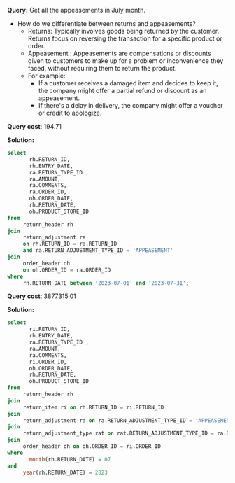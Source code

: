 **Query:** Get all the appeasements in July month.
- How do we differentiate between returns and appeasements?
  - Returns: Typically involves goods being returned by the customer. Returns focus on reversing the transaction for a specific product or order.
  - Appeasement : 
               Appeasements are compensations or discounts given to customers to make up for a problem or inconvenience they faced, without requiring them to return the product.
  - For example:
     - If a customer receives a damaged item and decides to keep it, the company might offer a partial refund or discount as an appeasement.
     - If there's a delay in delivery, the company might offer a voucher or credit to apologize.


**Query cost**: 194.71

**Solution:**
```sql
select 
       rh.RETURN_ID,
       rh.ENTRY_DATE,
       ra.RETURN_TYPE_ID ,
       ra.AMOUNT,
       ra.COMMENTS,
       ra.ORDER_ID,
       oh.ORDER_DATE,
       rh.RETURN_DATE,
       oh.PRODUCT_STORE_ID
from 
     return_header rh 
join 
     return_adjustment ra 
     on rh.RETURN_ID = ra.RETURN_ID 
     and ra.RETURN_ADJUSTMENT_TYPE_ID = 'APPEASEMENT'
join 
     order_header oh 
     on oh.ORDER_ID = ra.ORDER_ID
where 
     rh.RETURN_DATE between '2023-07-01' and '2023-07-31';
```
**Query cost**: 3877315.01

**Solution:**
```sql
select 
       ri.RETURN_ID,
       rh.ENTRY_DATE,
       ra.RETURN_TYPE_ID ,
       ra.AMOUNT,
       ra.COMMENTS,
       ri.ORDER_ID,
       oh.ORDER_DATE,
       rh.RETURN_DATE,
       oh.PRODUCT_STORE_ID
from 
     return_header rh 
join 
     return_item ri on rh.RETURN_ID = ri.RETURN_ID
join 
     return_adjustment ra on ra.RETURN_ADJUSTMENT_TYPE_ID = 'APPEASEMENT'
join 
     return_adjustment_type rat on rat.RETURN_ADJUSTMENT_TYPE_ID = ra.RETURN_ADJUSTMENT_TYPE_ID
join 
     order_header oh on oh.ORDER_ID = ri.ORDER_ID
where 
       month(rh.RETURN_DATE) = 07 
and 
     year(rh.RETURN_DATE) = 2023
